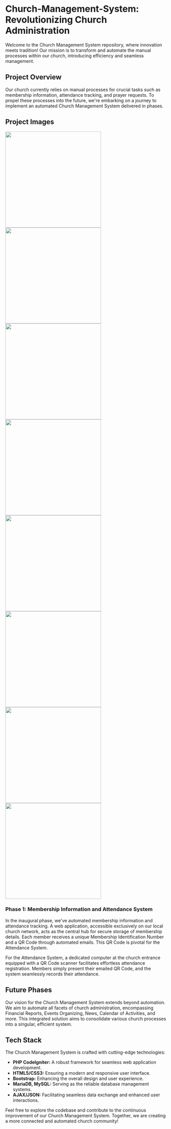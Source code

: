 # Church-Management-System: Revolutionizing Church Administration

Welcome to the Church Management System repository, where innovation meets tradition! Our mission is to transform and automate the manual processes within our church, introducing efficiency and seamless management.

## Project Overview

Our church currently relies on manual processes for crucial tasks such as membership information, attendance tracking, and prayer requests. To propel these processes into the future, we're embarking on a journey to implement an automated Church Management System delivered in phases.

## Project Images
<img src="./pages/1.PNG" width="300"> <img src="./pages/2.PNG" width="300"> <img src="./pages/3.PNG" width="300"> <img src="./pages/4.PNG" width="300"> 
<img src="./pages/5.PNG" width="300"> <img src="./pages/6.PNG" width="300"> <img src="./pages/7.PNG" width="300"> <img src="./pages/8.PNG" width="300">

### Phase 1: Membership Information and Attendance System

In the inaugural phase, we've automated membership information and attendance tracking. A web application, accessible exclusively on our local church network, acts as the central hub for secure storage of membership details. Each member receives a unique Membership Identification Number and a QR Code through automated emails. This QR Code is pivotal for the Attendance System.

For the Attendance System, a dedicated computer at the church entrance equipped with a QR Code scanner facilitates effortless attendance registration. Members simply present their emailed QR Code, and the system seamlessly records their attendance.

## Future Phases

Our vision for the Church Management System extends beyond automation. We aim to automate all facets of church administration, encompassing Financial Reports, Events Organizing, News, Calendar of Activities, and more. This integrated solution aims to consolidate various church processes into a singular, efficient system.

## Tech Stack

The Church Management System is crafted with cutting-edge technologies:

- **PHP CodeIgniter:** A robust framework for seamless web application development.
- **HTML5/CSS3:** Ensuring a modern and responsive user interface.
- **Bootstrap:** Enhancing the overall design and user experience.
- **MariaDB, MySQL:** Serving as the reliable database management systems.
- **AJAX/JSON:** Facilitating seamless data exchange and enhanced user interactions.

Feel free to explore the codebase and contribute to the continuous improvement of our Church Management System. Together, we are creating a more connected and automated church community!
